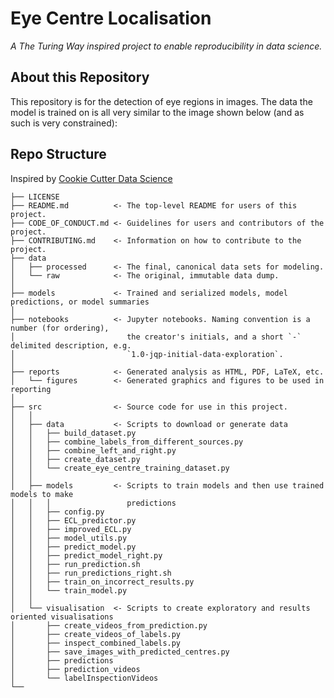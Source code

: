 # Eye Centre Localisation

*A The Turing Way inspired project to enable reproducibility in data science.*

## About this Repository

This repository is for the detection of eye regions in images. The data the model is trained on is
all very similar to the image shown below (and as such is very constrained):

## Repo Structure

Inspired by [Cookie Cutter Data Science](https://github.com/drivendata/cookiecutter-data-science)

```
├── LICENSE
├── README.md          <- The top-level README for users of this project.
├── CODE_OF_CONDUCT.md <- Guidelines for users and contributors of the project.
├── CONTRIBUTING.md    <- Information on how to contribute to the project.
├── data
│   ├── processed      <- The final, canonical data sets for modeling.
│   └── raw            <- The original, immutable data dump.
│
├── models             <- Trained and serialized models, model predictions, or model summaries
│
├── notebooks          <- Jupyter notebooks. Naming convention is a number (for ordering),
│                         the creator's initials, and a short `-` delimited description, e.g.
│                         `1.0-jqp-initial-data-exploration`.
│
├── reports            <- Generated analysis as HTML, PDF, LaTeX, etc.
│   └── figures        <- Generated graphics and figures to be used in reporting
│
├── src                <- Source code for use in this project.
│   │
│   ├── data           <- Scripts to download or generate data
│   │   ├── build_dataset.py
│   │   ├── combine_labels_from_different_sources.py
│   │   ├── combine_left_and_right.py
│   │   ├── create_dataset.py
│   │   └── create_eye_centre_training_dataset.py
│   │
│   ├── models         <- Scripts to train models and then use trained models to make
│   │   │                 predictions
│   │   ├── config.py
│   │   ├── ECL_predictor.py
│   │   ├── improved_ECL.py
│   │   ├── model_utils.py
│   │   ├── predict_model.py
│   │   ├── predict_model_right.py
│   │   ├── run_prediction.sh
│   │   ├── run_predictions_right.sh
│   │   ├── train_on_incorrect_results.py
│   │   └── train_model.py
│   │
│   └── visualisation  <- Scripts to create exploratory and results oriented visualisations
│       ├── create_videos_from_prediction.py
│       ├── create_videos_of_labels.py
│       ├── inspect_combined_labels.py
│       ├── save_images_with_predicted_centres.py
│       ├── predictions
│       ├── prediction_videos
│       └── labelInspectionVideos
└──
```
